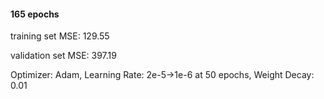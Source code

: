#### 165 epochs

training set MSE: 129.55

validation set MSE: 397.19

Optimizer: Adam, Learning Rate: 2e-5->1e-6 at 50 epochs, Weight Decay: 0.01
